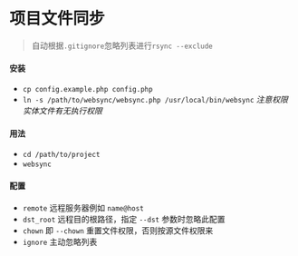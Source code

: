 # 项目文件同步
> 自动根据`.gitignore`忽略列表进行`rsync --exclude`

#### 安装

- `cp config.example.php config.php`
- `ln -s /path/to/websync/websync.php /usr/local/bin/websync` *注意权限实体文件有无执行权限*

#### 用法

- `cd /path/to/project`
- `websync`

#### 配置

- `remote` 远程服务器例如 `name@host`
- `dst_root` 远程目的根路径，指定 `--dst` 参数时忽略此配置
- `chown` 即 `--chown` 重置文件权限，否则按源文件权限来
- `ignore` 主动忽略列表